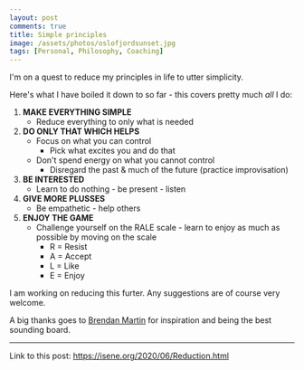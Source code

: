 ```yaml
---
layout: post
comments: true
title: Simple principles
image: /assets/photos/oslofjordsunset.jpg
tags: [Personal, Philosophy, Coaching]
---
```


I'm on a quest to reduce my principles in life to utter simplicity.

Here's what I have boiled it down to so far - this covers pretty much *all* I do:

1. **MAKE EVERYTHING SIMPLE**
   - Reduce everything to only what is needed
2. **DO ONLY THAT WHICH HELPS**
	- Focus on what you can control
		- Pick what excites you and do that
	- Don't spend energy on what you cannot control
		- Disregard the past & much of the future (practice improvisation)
3. **BE INTERESTED**
	- Learn to do nothing - be present - listen
4. **GIVE MORE PLUSSES**
	- Be empathetic - help others
5. **ENJOY THE GAME**
	- Challenge yourself on the RALE scale - learn to enjoy as much as possible by moving on the scale
		- R = Resist
		- A = Accept
		- L = Like
		- E = Enjoy

I am working on reducing this furter. Any suggestions are of course very welcome.

A big thanks goes to [Brendan Martin](http://www.brendanmartin.com/) for inspiration and being the best sounding board.

---
Link to this post: <https://isene.org/2020/06/Reduction.html>
